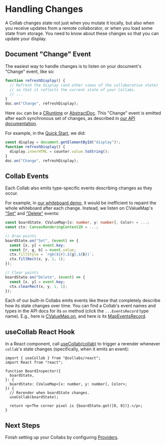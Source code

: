 # Handling Changes

A Collab changes state not just when you mutate it locally, but also when you receive updates from a remote collaborator, or when you load some state from storage. You need to know about these changes so that you can update your display.

## Document "Change" Event

The easiest way to handle changes is to listen on your document's "Change" event, like so:

```ts
function refreshDisplay() {
  // Refresh the display (and other views of the collaborative state)
  // so that it reflects the current state of your Collabs.
  // ...
}
doc.on("Change", refreshDisplay);
```

Here `doc` can be a [CRuntime](../api/collabs/classes/CRuntime.html) or [AbstractDoc](../api/collabs/classes/AbstractDoc.html). This "Change" event is emitted after each synchronous set of changes, as described in [our API documentation](../api/collabs/interfaces/DocEventsRecord.html#Change).

For example, in the [Quick Start](../quick_start.html), we did:

```ts
const display = document.getElementById("display")!;
function refreshDisplay() {
  display.innerHTML = counter.value.toString();
}
doc.on("Change", refreshDisplay);
```

## Collab Events

Each Collab also emits type-specific events describing changes as they occur.

For example, in [our whiteboard demo](https://github.com/composablesys/collabs/blob/master/demos/apps/whiteboard/src/main.ts), it would be inefficient to repaint the whole whiteboard after each change. Instead, we listen on CValueMap's ["Set"](../api/collabs/interfaces/MapEventsRecord.html#Set) and ["Delete"](../api/collabs/interfaces/MapEventsRecord.html#Delete) events:

```ts
const boardState: CValueMap<[x: number, y: number], Color> = ...;
const ctx: CanvasRenderingContext2D = ...;

// Draw points
boardState.on("Set", (event) => {
  const [x, y] = event.key;
  const [r, g, b] = event.value;
  ctx.fillStyle = `rgb(${r},${g},${b})`;
  ctx.fillRect(x, y, 1, 1);
});

// Clear points
boardState.on("Delete", (event) => {
  const [x, y] = event.key;
  ctx.clearRect(x, y, 1, 1);
});
```

Each of our built-in Collabs emits events like these that completely describe how its state changes over time. You can find a Collab's event names and types in the API docs for its `on` method (click the `...EventsRecord` type name). E.g., here is [CValueMap.on](../api/collabs/classes/CValueMap.html#on), and here is its [MapEventsRecord](../api/collabs/interfaces/MapEventsRecord.html).

## useCollab React Hook

In a React component, call [useCollab(collab)](../api/react/modules.html#useCollab) to trigger a rerender whenever `collab`'s state changes (specifically, when it emits an event):

```tsx
import { useCollab } from "@collabs/react";
import React from "react";

function BoardInspector({
  boardState,
}: {
  boardState: CValueMap<[x: number, y: number], Color>;
}) {
  // Rerender when boardState changes.
  useCollab(boardState);

  return <p>The corner pixel is {boardState.get([0, 0])}.</p>;
}
```

## Next Steps

Finish setting up your Collabs by configuring [Providers](./providers.html).
